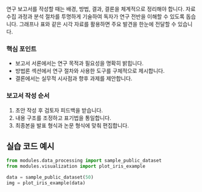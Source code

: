 연구 보고서를 작성할 때는 배경, 방법, 결과, 결론을 체계적으로 정리해야 합니다. 자료 수집 과정과 분석 절차를 투명하게 기술하여 독자가 연구 전반을 이해할 수 있도록 돕습니다. 그래프나 표와 같은 시각 자료를 활용하면 주요 발견을 한눈에 전달할 수 있습니다.

### 핵심 포인트
* 보고서 서론에서는 연구 목적과 필요성을 명확히 밝힙니다.
* 방법론 섹션에서 연구 절차와 사용한 도구를 구체적으로 제시합니다.
* 결론에서는 실무적 시사점과 향후 과제를 제안합니다.

### 보고서 작성 순서
1. 초안 작성 후 검토자 피드백을 받습니다.
2. 내용 구조를 조정하고 표기법을 통일합니다.
3. 최종본을 발표 형식과 논문 형식에 맞춰 편집합니다.

## 실습 코드 예시
```python
from modules.data_processing import sample_public_dataset
from modules.visualization import plot_iris_example

data = sample_public_dataset(50)
img = plot_iris_example(data)
```


